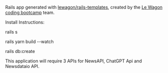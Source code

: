 Rails app generated with [lewagon/rails-templates](https://github.com/lewagon/rails-templates), created by the [Le Wagon coding bootcamp](https://www.lewagon.com) team.

Install Instructions:

rails s

rails yarn build --watch

rails db:create

This application will require 3 APIs for NewsAPI, ChatGPT Api and Newsdataio API.
